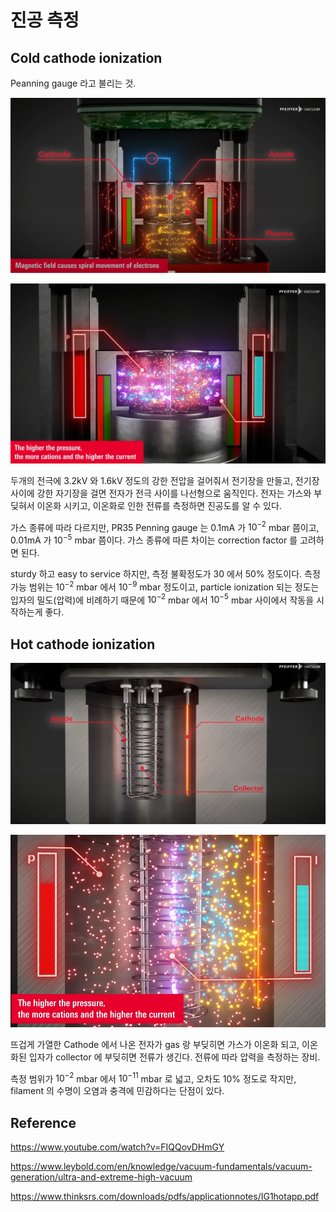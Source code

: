
# 진공 측정

## Cold cathode ionization

Peanning gauge 라고 불리는 것.

![](./img/ColdCathodeGauge1.png)

![](./img/ColdCathodeGauge2.png)

두개의 전극에 3.2kV 와 1.6kV 정도의 강한 전압을 걸어줘서 전기장을 만들고, 전기장 사이에 강한 자기장을 걸면 전자가 전극 사이를 나선형으로 움직인다. 전자는 가스와 부딪혀서 이온화 시키고, 이온화로 인한 전류를 측정하면 진공도를 알 수 있다.

가스 종류에 따라 다르지만, PR35 Penning gauge 는 0.1mA 가 $10^{-2}$ mbar 쯤이고, 0.01mA 가 $10^{-5}$ mbar 쯤이다. 가스 종류에 따른 차이는 correction factor 를 고려하면 된다.

sturdy 하고 easy to service 하지만, 측정 불확정도가 30 에서 50% 정도이다. 측정 가능 범위는 $10^{-2}$ mbar 에서 $10^{-9}$ mbar 정도이고, particle ionization 되는 정도는 입자의 밀도(압력)에 비례하기 때문에 $10^{-2}$ mbar 에서 $10^{-5}$ mbar 사이에서 작동을 시작하는게 좋다.

## Hot cathode ionization

![](./img/HotCathodeGauge1.png)

![](./img/HotCathodeGauge2.png)

뜨겁게 가열한 Cathode 에서 나온 전자가 gas 랑 부딪히면 가스가 이온화 되고, 이온화된 입자가 collector 에 부딪히면 전류가 생긴다. 전류에 따라 압력을 측정하는 장비.

측정 범위가 $10^{-2}$ mbar 에서 $10^{-11}$ mbar 로 넓고, 오차도 10% 정도로 작지만, filament 의 수명이 오염과 충격에 민감하다는 단점이 있다.


## Reference

https://www.youtube.com/watch?v=FIQQovDHmGY

https://www.leybold.com/en/knowledge/vacuum-fundamentals/vacuum-generation/ultra-and-extreme-high-vacuum

https://www.thinksrs.com/downloads/pdfs/applicationnotes/IG1hotapp.pdf